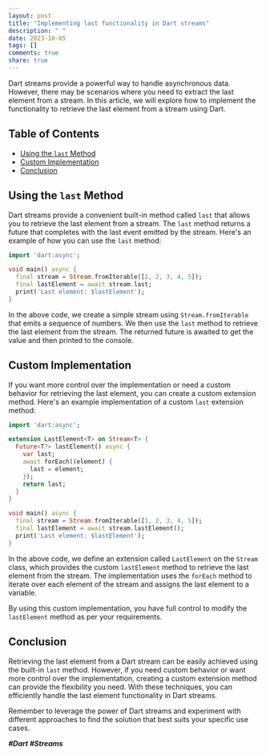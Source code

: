 ```yaml
---
layout: post
title: "Implementing last functionality in Dart streams"
description: " "
date: 2023-10-05
tags: []
comments: true
share: true
---
```


Dart streams provide a powerful way to handle asynchronous data. However, there may be scenarios where you need to extract the last element from a stream. In this article, we will explore how to implement the functionality to retrieve the last element from a stream using Dart.

## Table of Contents
- [Using the `last` Method](#using-the-last-method)
- [Custom Implementation](#custom-implementation)
- [Conclusion](#conclusion)

## Using the `last` Method

Dart streams provide a convenient built-in method called `last` that allows you to retrieve the last element from a stream. The `last` method returns a future that completes with the last event emitted by the stream. Here's an example of how you can use the `last` method:

```dart
import 'dart:async';

void main() async {
  final stream = Stream.fromIterable([1, 2, 3, 4, 5]);
  final lastElement = await stream.last;
  print('Last element: $lastElement');
}
```

In the above code, we create a simple stream using `Stream.fromIterable` that emits a sequence of numbers. We then use the `last` method to retrieve the last element from the stream. The returned future is awaited to get the value and then printed to the console.

## Custom Implementation

If you want more control over the implementation or need a custom behavior for retrieving the last element, you can create a custom extension method. Here's an example implementation of a custom `last` extension method:

```dart
import 'dart:async';

extension LastElement<T> on Stream<T> {
  Future<T?> lastElement() async {
    var last;
    await forEach((element) {
      last = element;
    });
    return last;
  }
}

void main() async {
  final stream = Stream.fromIterable([1, 2, 3, 4, 5]);
  final lastElement = await stream.lastElement();
  print('Last element: $lastElement');
}
```

In the above code, we define an extension called `LastElement` on the `Stream` class, which provides the custom `lastElement` method to retrieve the last element from the stream. The implementation uses the `forEach` method to iterate over each element of the stream and assigns the last element to a variable.

By using this custom implementation, you have full control to modify the `lastElement` method as per your requirements.

## Conclusion

Retrieving the last element from a Dart stream can be easily achieved using the built-in `last` method. However, if you need custom behavior or want more control over the implementation, creating a custom extension method can provide the flexibility you need. With these techniques, you can efficiently handle the last element functionality in Dart streams.

Remember to leverage the power of Dart streams and experiment with different approaches to find the solution that best suits your specific use cases.

***#Dart #Streams***